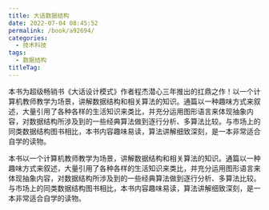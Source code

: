 ```yaml
---
title: 大话数据结构
date: 2022-07-04 08:45:52
permalink: /book/a92694/
categories:
  - 技术科技
tags:
  - 数据结构
titleTag: 
---
```


本书为超级畅销书《大话设计模式》作者程杰潜心三年推出的扛鼎之作！以一个计算机教师教学为场景，讲解数据结构和相关算法的知识。通篇以一种趣味方式来叙述，大量引用了各种各样的生活知识来类比，并充分运用图形语言来体现抽象内容，对数据结构所涉及到的一些经典算法做到逐行分析、多算法比较。与市场上的同类数据结构图书相比，本书内容趣味易读，算法讲解细致深刻，是一本非常适合自学的读物。

本书以一个计算机教师教学为场景，讲解数据结构和相关算法的知识。通篇以一种趣味方式来叙述，大量引用了各种各样的生活知识来类比，并充分运用图形语言来体现抽象内容，对数据结构所涉及到的一些经典算法做到逐行分析、多算法比较。与市场上的同类数据结构图书相比，本书内容趣味易读，算法讲解细致深刻，是一本非常适合自学的读物。

<!-- more -->

<BookShelf
album="https://cdn.staticaly.com/gh/jonsam-ng/image-hosting@master/oxygen-space/image.6wdfmk23uo00.webp"
:pages="467"
link="https://www.aliyundrive.com/s/NTu9tnVkc3y"
douban="https://book.douban.com/subject/6424904/"
author="程杰"
publisher="清华大学出版社"
intro="通篇以一种趣味方式来叙述，大量引用了各种各样的生活知识来类比，并充分运用图形语言来体现抽象内容，对数据结构所涉及到的一些经典算法做到逐行分析、多算法比较。"
lang="中文"
/>
